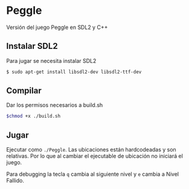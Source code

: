 # Peggle
Versión del juego Peggle en SDL2 y C++ 

## Instalar SDL2
Para jugar se necesita instalar SDL2
```bash
$ sudo apt-get install libsdl2-dev libsdl2-ttf-dev
```

## Compilar
Dar los permisos necesarios a build.sh
```bash
$chmod +x ./build.sh
```

## Jugar
Ejecutar como `./Peggle`. Las ubicaciones están hardcodeadas y son relativas.
Por lo que al cambiar el ejecutable de ubicación no iniciará el juego.

Para debugging la tecla `q` cambia al siguiente nivel y `e` cambia a Nivel Fallido.
